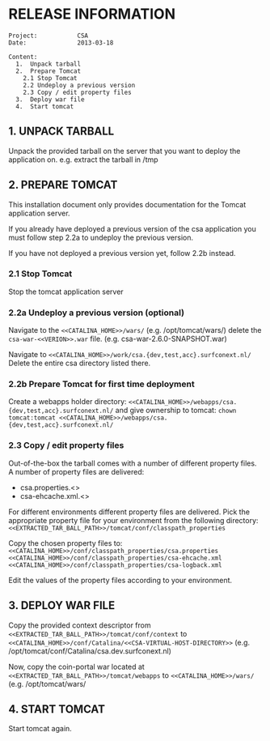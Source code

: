 <!--
  Copyright 2012 SURFnet bv, The Netherlands

  Licensed under the Apache License, Version 2.0 (the "License");
  you may not use this file except in compliance with the License.
  You may obtain a copy of the License at

       http://www.apache.org/licenses/LICENSE-2.0

  Unless required by applicable law or agreed to in writing, software
  distributed under the License is distributed on an "AS IS" BASIS,
  WITHOUT WARRANTIES OR CONDITIONS OF ANY KIND, either express or implied.
  See the License for the specific language governing permissions and
  limitations under the License.
-->

# RELEASE INFORMATION

    Project:           CSA
    Date:              2013-03-18

    Content:
      1.  Unpack tarball
      2.  Prepare Tomcat
        2.1 Stop Tomcat
        2.2 Undeploy a previous version
        2.3 Copy / edit property files
      3.  Deploy war file
      4.  Start tomcat


## 1. UNPACK TARBALL

Unpack the provided tarball on the server that you want to deploy
the application on. e.g. extract the tarball in /tmp


## 2. PREPARE TOMCAT

This installation document only provides documentation for the Tomcat application server.

If you already have deployed a previous version of the csa application
you must follow step 2.2a to undeploy the previous version.

If you have not deployed a previous version yet, follow 2.2b instead.

### 2.1 Stop Tomcat

Stop the tomcat application server

### 2.2a Undeploy a previous version (optional)
Navigate to the `<<CATALINA_HOME>>/wars/`
(e.g. /opt/tomcat/wars/)
delete the `csa-war-<<VERION>>.war` file.
(e.g. csa-war-2.6.0-SNAPSHOT.war)

Navigate to `<<CATALINA_HOME>>/work/csa.{dev,test,acc}.surfconext.nl/`
Delete the entire csa directory listed there.

### 2.2b Prepare Tomcat for first time deployment
Create a webapps holder directory:
`<<CATALINA_HOME>>/webapps/csa.{dev,test,acc}.surfconext.nl/`
and give ownership to tomcat:
`chown tomcat:tomcat <<CATALINA_HOME>>/webapps/csa.{dev,test,acc}.surfconext.nl/`


### 2.3 Copy / edit property files

Out-of-the-box the tarball comes with a number of different property files.
A number of property files are delivered:

- csa.properties.<<ENV>>
- csa-ehcache.xml.<<ENV>>


For different environments different property files are delivered. Pick the
appropriate property file for your environment from the following directory:
`<<EXTRACTED_TAR_BALL_PATH>>/tomcat/conf/classpath_properties`

Copy the chosen property files to:
`<<CATALINA_HOME>>/conf/classpath_properties/csa.properties`
`<<CATALINA_HOME>>/conf/classpath_properties/csa-ehcache.xml`
`<<CATALINA_HOME>>/conf/classpath_properties/csa-logback.xml`

Edit the values of the property files according to your environment.


## 3. DEPLOY WAR FILE

Copy the provided context descriptor from
`<<EXTRACTED_TAR_BALL_PATH>>/tomcat/conf/context`
to
`<<CATALINA_HOME>>/conf/Catalina/<<CSA-VIRTUAL-HOST-DIRECTORY>>`
(e.g. /opt/tomcat/conf/Catalina/csa.dev.surfconext.nl)

Now, copy the coin-portal war located at
`<<EXTRACTED_TAR_BALL_PATH>>/tomcat/webapps`
to
`<<CATALINA_HOME>>/wars/`
(e.g. /opt/tomcat/wars/


## 4. START TOMCAT

Start tomcat again.
